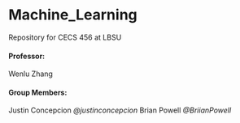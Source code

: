 # Machine_Learning
Repository for CECS 456 at LBSU
#### Professor: 
Wenlu Zhang

#### Group Members: 
Justin Concepcion _@justinconcepcion_
Brian Powell _@BriianPowell_
